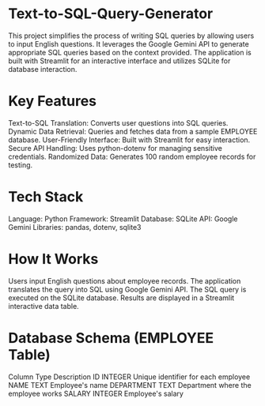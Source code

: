 # Text-to-SQL-Query-Generator
This project simplifies the process of writing SQL queries by allowing users to input English questions. It leverages the Google Gemini API to generate appropriate SQL queries based on the context provided. The application is built with Streamlit for an interactive interface and utilizes SQLite for database interaction.

# Key Features
Text-to-SQL Translation: Converts user questions into SQL queries.
Dynamic Data Retrieval: Queries and fetches data from a sample EMPLOYEE database.
User-Friendly Interface: Built with Streamlit for easy interaction.
Secure API Handling: Uses python-dotenv for managing sensitive credentials.
Randomized Data: Generates 100 random employee records for testing.

# Tech Stack
Language: Python
Framework: Streamlit
Database: SQLite
API: Google Gemini
Libraries: pandas, dotenv, sqlite3

# How It Works
Users input English questions about employee records.
The application translates the query into SQL using Google Gemini API.
The SQL query is executed on the SQLite database.
Results are displayed in a Streamlit interactive data table.

# Database Schema (EMPLOYEE Table)
Column	    Type	          Description
ID	        INTEGER	        Unique identifier for each employee
NAME	      TEXT	          Employee's name
DEPARTMENT	TEXT	          Department where the employee works
SALARY	    INTEGER	        Employee's salary

